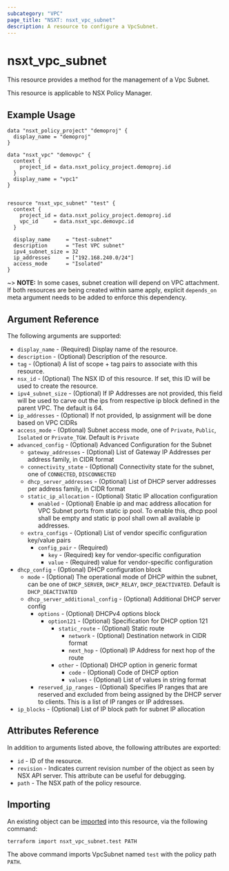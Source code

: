 ```yaml
---
subcategory: "VPC"
page_title: "NSXT: nsxt_vpc_subnet"
description: A resource to configure a VpcSubnet.
---
```


# nsxt_vpc_subnet

This resource provides a method for the management of a Vpc Subnet.

This resource is applicable to NSX Policy Manager.

## Example Usage

```hcl
data "nsxt_policy_project" "demoproj" {
  display_name = "demoproj"
}

data "nsxt_vpc" "demovpc" {
  context {
    project_id = data.nsxt_policy_project.demoproj.id
  }
  display_name = "vpc1"
}


resource "nsxt_vpc_subnet" "test" {
  context {
    project_id = data.nsxt_policy_project.demoproj.id
    vpc_id     = data.nsxt_vpc.demovpc.id
  }

  display_name     = "test-subnet"
  description      = "Test VPC subnet"
  ipv4_subnet_size = 32
  ip_addresses     = ["192.168.240.0/24"]
  access_mode      = "Isolated"
}
```

~> **NOTE:** In some cases, subnet creation will depend on VPC attachment. If both resources are being created within same apply,
  explicit `depends_on` meta argument needs to be added to enforce this dependency.

## Argument Reference

The following arguments are supported:

* `display_name` - (Required) Display name of the resource.
* `description` - (Optional) Description of the resource.
* `tag` - (Optional) A list of scope + tag pairs to associate with this resource.
* `nsx_id` - (Optional) The NSX ID of this resource. If set, this ID will be used to create the resource.
* `ipv4_subnet_size` - (Optional) If IP Addresses are not provided, this field will be used to carve out the ips
  from respective ip block defined in the parent VPC. The default is 64.
* `ip_addresses` - (Optional) If not provided, Ip assignment will be done based on VPC CIDRs
* `access_mode` - (Optional) Subnet access mode, one of `Private`, `Public`, `Isolated` or `Private_TGW`. Default is `Private`
* `advanced_config` - (Optional) Advanced Configuration for the Subnet
  * `gateway_addresses` - (Optional) List of Gateway IP Addresses per address family, in CIDR format
  * `connectivity_state` - (Optional) Connectivity state for the subnet, one of `CONNECTED`, `DISCONNECTED`
  * `dhcp_server_addresses` - (Optional) List of DHCP server addresses per address family, in CIDR format
  * `static_ip_allocation` - (Optional) Static IP allocation configuration
    * `enabled` - (Optional) Enable ip and mac address allocation for VPC Subnet ports from static ip pool. To
          enable this,
          dhcp pool shall be empty and static ip pool shall own all available ip addresses.
  * `extra_configs` - (Optional) List of vendor specific configuration key/value pairs
    * `config_pair` - (Required)
      * `key` - (Required) key for vendor-specific configuration
      * `value` - (Required) value for vendor-specific configuration
* `dhcp_config` - (Optional) DHCP configuration block
  * `mode` - (Optional) The operational mode of DHCP within the subnet, can be one of `DHCP_SERVER`, `DHCP_RELAY`, `DHCP_DEACTIVATED`.
       Default is `DHCP_DEACTIVATED`
  * `dhcp_server_additional_config` - (Optional) Additional DHCP server config
    * `options` - (Optional) DHCPv4 options block
      * `option121` - (Optional) Specification for DHCP option 121
        * `static_route` - (Optional) Static route
          * `network` - (Optional) Destination network in CIDR format
          * `next_hop` - (Optional) IP Address for next hop of the route
        * `other` - (Optional) DHCP option in generic format
          * `code` - (Optional) Code of DHCP option
          * `values` - (Optional) List of values in string format
    * `reserved_ip_ranges` - (Optional) Specifies IP ranges that are reserved and excluded from being assigned by the DHCP server to clients.
         This is a list of IP ranges or IP addresses.
* `ip_blocks` - (Optional) List of IP block path for subnet IP allocation

## Attributes Reference

In addition to arguments listed above, the following attributes are exported:

* `id` - ID of the resource.
* `revision` - Indicates current revision number of the object as seen by NSX API server. This attribute can be useful
  for debugging.
* `path` - The NSX path of the policy resource.

## Importing

An existing object can be [imported][docs-import] into this resource, via the following command:

[docs-import]: https://developer.hashicorp.com/terraform/cli/import

```shell
terraform import nsxt_vpc_subnet.test PATH
```

The above command imports VpcSubnet named `test` with the policy path `PATH`.
